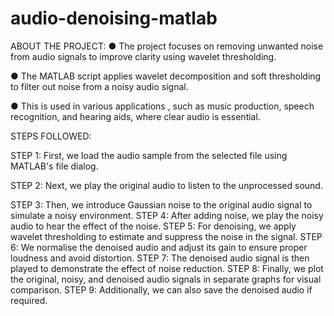 # audio-denoising-matlab
ABOUT THE PROJECT:
● The project focuses on removing unwanted noise from audio signals to improve clarity using wavelet thresholding.

● The MATLAB script applies wavelet decomposition and soft thresholding to filter out noise from a noisy audio signal.

● This is used in various applications , such as music production, speech recognition, and hearing aids, where clear audio is essential.

STEPS FOLLOWED:

STEP 1: First, we load the audio sample from the selected file using MATLAB's file dialog.

STEP 2: Next, we play the original audio to listen to the unprocessed sound.

STEP 3: Then, we introduce Gaussian noise to the original audio signal to simulate a noisy environment.
STEP 4: After adding noise, we play the noisy audio to hear the effect of the noise.
STEP 5: For denoising, we apply wavelet thresholding to estimate and suppress the noise in the signal.
STEP 6: We normalise the denoised audio and adjust its gain to ensure proper loudness and avoid distortion.
STEP 7: The denoised audio signal is then played to demonstrate the effect of noise reduction.
STEP 8: Finally, we plot the original, noisy, and denoised audio signals in separate graphs for visual comparison.
STEP 9: Additionally, we can also save the denoised audio if required.
